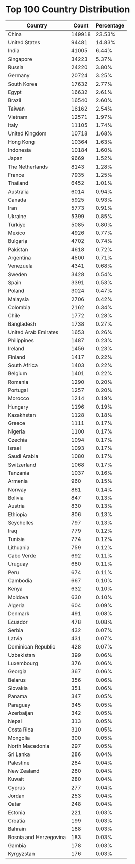 # Top 100 Country Distribution
| Country | Count | Percentage |
|----|----|----|
| China | 149918 | 23.53% |
| United States | 94481 | 14.83% |
| India | 41005 | 6.44% |
| Singapore | 34223 | 5.37% |
| Russia | 24220 | 3.80% |
| Germany | 20724 | 3.25% |
| South Korea | 17632 | 2.77% |
| Egypt | 16632 | 2.61% |
| Brazil | 16540 | 2.60% |
| Taiwan | 16162 | 2.54% |
| Vietnam | 12571 | 1.97% |
| Italy | 11105 | 1.74% |
| United Kingdom | 10718 | 1.68% |
| Hong Kong | 10364 | 1.63% |
| Indonesia | 10184 | 1.60% |
| Japan | 9669 | 1.52% |
| The Netherlands | 8143 | 1.28% |
| France | 7935 | 1.25% |
| Thailand | 6452 | 1.01% |
| Australia | 6014 | 0.94% |
| Canada | 5925 | 0.93% |
| Iran | 5773 | 0.91% |
| Ukraine | 5399 | 0.85% |
| Türkiye | 5085 | 0.80% |
| Mexico | 4926 | 0.77% |
| Bulgaria | 4702 | 0.74% |
| Pakistan | 4618 | 0.72% |
| Argentina | 4500 | 0.71% |
| Venezuela | 4341 | 0.68% |
| Sweden | 3428 | 0.54% |
| Spain | 3391 | 0.53% |
| Poland | 3024 | 0.47% |
| Malaysia | 2706 | 0.42% |
| Colombia | 2162 | 0.34% |
| Chile | 1772 | 0.28% |
| Bangladesh | 1738 | 0.27% |
| United Arab Emirates | 1653 | 0.26% |
| Philippines | 1487 | 0.23% |
| Ireland | 1456 | 0.23% |
| Finland | 1417 | 0.22% |
| South Africa | 1403 | 0.22% |
| Belgium | 1401 | 0.22% |
| Romania | 1290 | 0.20% |
| Portugal | 1257 | 0.20% |
| Morocco | 1214 | 0.19% |
| Hungary | 1196 | 0.19% |
| Kazakhstan | 1128 | 0.18% |
| Greece | 1111 | 0.17% |
| Nigeria | 1100 | 0.17% |
| Czechia | 1094 | 0.17% |
| Israel | 1093 | 0.17% |
| Saudi Arabia | 1080 | 0.17% |
| Switzerland | 1068 | 0.17% |
| Tanzania | 1037 | 0.16% |
| Armenia | 960 | 0.15% |
| Norway | 861 | 0.14% |
| Bolivia | 847 | 0.13% |
| Austria | 830 | 0.13% |
| Ethiopia | 806 | 0.13% |
| Seychelles | 797 | 0.13% |
| Iraq | 779 | 0.12% |
| Tunisia | 774 | 0.12% |
| Lithuania | 759 | 0.12% |
| Cabo Verde | 692 | 0.11% |
| Uruguay | 680 | 0.11% |
| Peru | 674 | 0.11% |
| Cambodia | 667 | 0.10% |
| Kenya | 632 | 0.10% |
| Moldova | 630 | 0.10% |
| Algeria | 604 | 0.09% |
| Denmark | 491 | 0.08% |
| Ecuador | 478 | 0.08% |
| Serbia | 432 | 0.07% |
| Latvia | 431 | 0.07% |
| Dominican Republic | 428 | 0.07% |
| Uzbekistan | 399 | 0.06% |
| Luxembourg | 376 | 0.06% |
| Georgia | 367 | 0.06% |
| Belarus | 356 | 0.06% |
| Slovakia | 351 | 0.06% |
| Panama | 347 | 0.05% |
| Paraguay | 345 | 0.05% |
| Azerbaijan | 342 | 0.05% |
| Nepal | 313 | 0.05% |
| Costa Rica | 310 | 0.05% |
| Mongolia | 300 | 0.05% |
| North Macedonia | 297 | 0.05% |
| Sri Lanka | 286 | 0.04% |
| Palestine | 284 | 0.04% |
| New Zealand | 280 | 0.04% |
| Kuwait | 280 | 0.04% |
| Cyprus | 277 | 0.04% |
| Jordan | 253 | 0.04% |
| Qatar | 248 | 0.04% |
| Estonia | 221 | 0.03% |
| Croatia | 199 | 0.03% |
| Bahrain | 188 | 0.03% |
| Bosnia and Herzegovina | 183 | 0.03% |
| Gambia | 178 | 0.03% |
| Kyrgyzstan | 176 | 0.03% |
